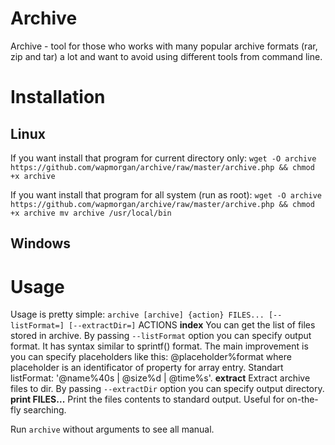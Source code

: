 # Archive
Archive - tool for those who works with many popular archive formats (rar, zip and tar) a lot and want to avoid using different tools from command line.

# Installation
## Linux
If you want install that program for current directory only:
    ```
    wget -O archive https://github.com/wapmorgan/archive/raw/master/archive.php && chmod +x archive
    ```

If you want install that program for all system (run as root):
    ```
    wget -O archive https://github.com/wapmorgan/archive/raw/master/archive.php && chmod +x archive
    mv archive /usr/local/bin
    ```

## Windows


# Usage
Usage is pretty simple:
    `archive [archive] {action} FILES... [--listFormat=] [--extractDir=]`
ACTIONS
  **index**
   You can get the list of files stored in archive. By passing `--listFormat`
    option you can specify output format. It has syntax similar to sprintf()
    format. The main improvement is you can specify placeholders like this:
    @placeholder%format where placeholder is an identificator of property for
    array entry. Standart listFormat: '@name%40s | @size%d | @time%s'.
  **extract**
   Extract archive files to dir. By passing `--extractDir` option you can
    specify output directory.
  **print FILES...**
   Print the files contents to standard output. Useful for on-the-fly
    searching.

Run `archive` without arguments to see all manual.
